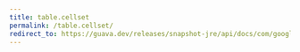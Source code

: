 ```yaml
---
title: table.cellset
permalink: /table.cellset/
redirect_to: https://guava.dev/releases/snapshot-jre/api/docs/com/google/common/collect/Table.html#cellSet--
---
```

